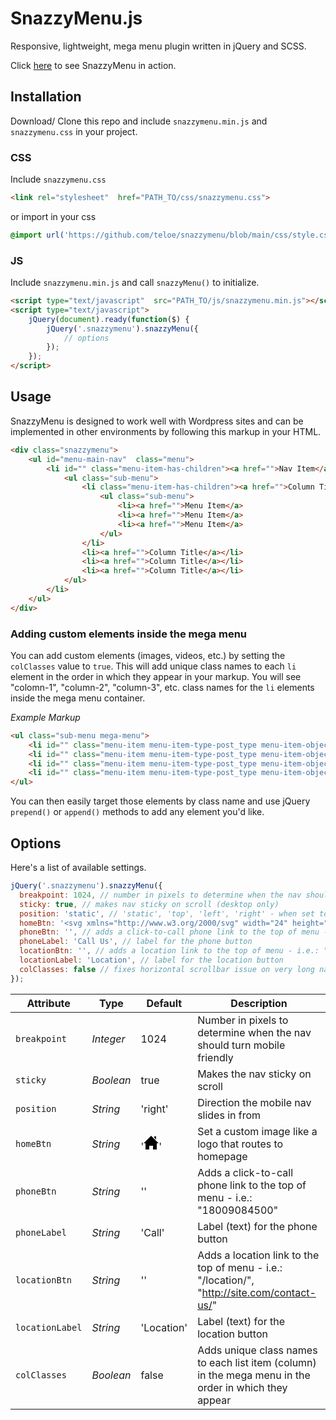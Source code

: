 <!-- TODO: -->
<!-- 1. add example for jQuery prepend/ append below section -->
<!-- 2. add instructions for wrapping li elements -->

# SnazzyMenu.js

Responsive, lightweight, mega menu plugin written in jQuery and SCSS.

Click [here](https://teloe.me/snazzymenu/) to see SnazzyMenu in action.

## Installation

Download/ Clone this repo and include ```snazzymenu.min.js``` and ```snazzymenu.css```  in your project.

### CSS
Include ```snazzymenu.css```
```html
<link rel="stylesheet"  href="PATH_TO/css/snazzymenu.css">
```
or import in your css
```css
@import url('https://github.com/teloe/snazzymenu/blob/main/css/style.css')
```

### JS
Include ```snazzymenu.min.js``` and call ```snazzyMenu()``` to initialize.
```html
<script type="text/javascript"  src="PATH_TO/js/snazzymenu.min.js"></script>
<script type="text/javascript">
    jQuery(document).ready(function($) {
        jQuery('.snazzymenu').snazzyMenu({
            // options
        });
    });
</script>
```

## Usage

SnazzyMenu is designed to work well with Wordpress sites and can be implemented in other environments by following this markup in your HTML.

```html
<div class="snazzymenu">
    <ul id="menu-main-nav"  class="menu">
        <li id="" class="menu-item-has-children"><a href="">Nav Item</a>
            <ul class="sub-menu">
                <li class="menu-item-has-children"><a href="">Column Title</a>
                    <ul class="sub-menu">
                        <li><a href="">Menu Item</a>
                        <li><a href="">Menu Item</a>
                        <li><a href="">Menu Item</a>
                    </ul>
                </li>
                <li><a href="">Column Title</a></li>
                <li><a href="">Column Title</a></li>
                <li><a href="">Column Title</a></li>
            </ul>
        </li>
    </ul>
</div>
```
### Adding custom elements inside the mega menu
You can add custom elements (images, videos, etc.) by setting the ```colClasses``` value to ```true```. This will add unique class names to each ```li``` element in the order in which they appear in your markup. You will see "colomn-1", "column-2", "column-3", etc. class names for the ```li``` elements inside the mega menu container.

*Example Markup*
```html
<ul class="sub-menu mega-menu">
    <li id="" class="menu-item menu-item-type-post_type menu-item-object-page column-title column-1"><a href="">Column Title</a></li>
    <li id="" class="menu-item menu-item-type-post_type menu-item-object-page column-title column-2"><a href="">Column Title</a></li>
    <li id="" class="menu-item menu-item-type-post_type menu-item-object-page column-title column-3"><a href="">Column Title</a></li>
    <li id="" class="menu-item menu-item-type-post_type menu-item-object-page column-title column-4"><a href="">Column Title</a></li>
</ul>
```
You can then easily target those elements by class name and use jQuery ```prepend()``` or ```append()``` methods to add any element you'd like.

## Options

Here's a list of available settings.

```javascript
jQuery('.snazzymenu').snazzyMenu({
  breakpoint: 1024, // number in pixels to determine when the nav should turn mobile friendly
  sticky: true, // makes nav sticky on scroll (desktop only)
  position: 'static', // 'static', 'top', 'left', 'right' - when set to 'top', this forces the mobile nav to be placed absolutely on the very top of page
  homeBtn: '<svg xmlns="http://www.w3.org/2000/svg" width="24" height="24" viewBox="0 0 24 24"><path d="M21 13v10h-6v-6h-6v6h-6v-10h-3l12-12 12 12h-3zm-1-5.907v-5.093h-3v2.093l3 3z"/></svg>', // Set a custom image like a logo that routes to homepage
  phoneBtn: '', // adds a click-to-call phone link to the top of menu - i.e.: "18009084500"
  phoneLabel: 'Call Us', // label for the phone button
  locationBtn: '', // adds a location link to the top of menu - i.e.: "/location/", "http://site.com/contact-us/"
  locationLabel: 'Location', // label for the location button
  colClasses: false // fixes horizontal scrollbar issue on very long navs
});
```

| Attribute | Type | Default | Description |
| --- | --- | --- | --- |
| `breakpoint` | *Integer* | 1024 | Number in pixels to determine when the nav should turn mobile friendly |
| `sticky` | *Boolean* | true | Makes the nav sticky on scroll |
| `position` | *String* | 'right' | Direction the mobile nav slides in from  |
| `homeBtn` | *String* | '<svg xmlns="http://www.w3.org/2000/svg" width="24" height="24" viewBox="0 0 24 24"><path d="M21 13v10h-6v-6h-6v6h-6v-10h-3l12-12 12 12h-3zm-1-5.907v-5.093h-3v2.093l3 3z"/></svg>' | Set a custom image like a logo that routes to homepage |
| `phoneBtn` | *String* | '' | Adds a click-to-call phone link to the top of menu - i.e.: "18009084500" |
| `phoneLabel` | *String* | 'Call' | Label (text) for the phone button |
| `locationBtn` | *String* | '' | Adds a location link to the top of menu - i.e.: "/location/", "http://site.com/contact-us/" |
| `locationLabel` | *String* | 'Location' | Label (text) for the location button |
| `colClasses` | *Boolean* | false | Adds unique class names to each list item (column) in the mega menu in the order in which they appear |

